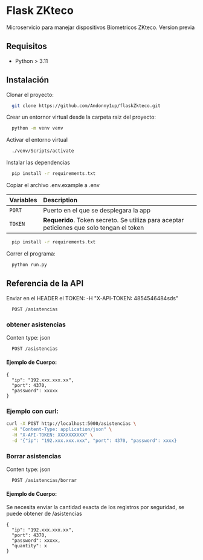 # Flask ZKteco

Microservicio para manejar dispositivos Biometricos ZKteco. Version previa

## Requisitos

- Python > 3.11

## Instalación

Clonar el proyecto:

```bash
  git clone https://github.com/Andonny1up/flaskZkteco.git
```

Crear un entornor virtual desde la carpeta raiz del proyecto:

```bash
  python -m venv venv
```

Activar el entorno virtual

```bash
  ./venv/Scripts/activate
```

Instalar las dependencias

```bash
  pip install -r requirements.txt
```

Copiar el archivo .env.example a .env

| Variables | Description                                                                               |
| :-------- | :---------------------------------------------------------------------------------------- |
| `PORT`    | Puerto en el que se desplegara la app                                                     |
| `TOKEN`   | **Requerido**. Token secreto. Se utiliza para aceptar peticiones que solo tengan el token |

```bash
  pip install -r requirements.txt
```

Correr el programa:

```bash
  python run.py
```

## Referencia de la API

Enviar en el HEADER el TOKEN:
-H "X-API-TOKEN: 4854546484sds"

```http
  POST /asistencias
```

### obtener asistencias

Conten type: json

```http
  POST /asistencias
```

#### Ejemplo de Cuerpo:

```http
{
  "ip": "192.xxx.xxx.xx",
  "port": 4370,
  "password": xxxxx
}
```

### Ejemplo con curl:

```bash
curl -X POST http://localhost:5000/asistencias \
  -H "Content-Type: application/json" \
  -H "X-API-TOKEN: XXXXXXXXXX" \
  -d '{"ip": "192.xxx.xxx.xxx", "port": 4370, "password": xxxx}
```

### Borrar asistencias

Conten type: json

```http
  POST /asistencias/borrar
```

#### Ejemplo de Cuerpo:

Se necesita enviar la cantidad exacta de los registros por seguridad, se puede obtener de /asistencias

```http
{
  "ip": "192.xxx.xxx.xx",
  "port": 4370,
  "password": xxxxx,
  "quantity": x
}
```
